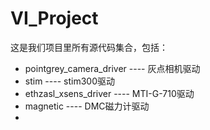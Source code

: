 # VI_Project
这是我们项目里所有源代码集合，包括：
* pointgrey_camera_driver ---- 灰点相机驱动
* stim                    ---- stim300驱动
* ethzasl_xsens_driver    ---- MTI-G-710驱动
* magnetic                ---- DMC磁力计驱动
* 

